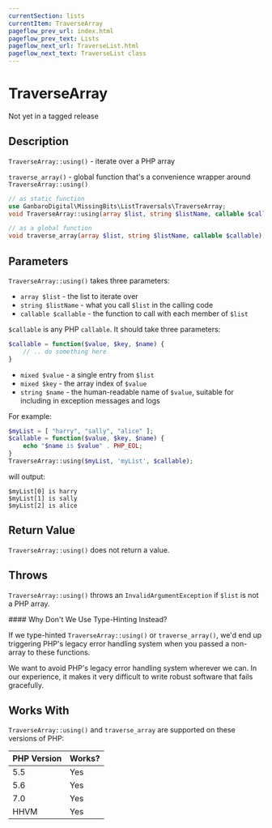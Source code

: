 ```yaml
---
currentSection: lists
currentItem: TraverseArray
pageflow_prev_url: index.html
pageflow_prev_text: Lists
pageflow_next_url: TraverseList.html
pageflow_next_text: TraverseList class
---
```


# TraverseArray

<div class="callout warning">
Not yet in a tagged release
</div>

## Description

`TraverseArray::using()` - iterate over a PHP array

`traverse_array()` - global function that's a convenience wrapper around `TraverseArray::using()`

```php
// as static function
use GanbaroDigital\MissingBits\ListTraversals\TraverseArray;
void TraverseArray::using(array $list, string $listName, callable $callable);

// as a global function
void traverse_array(array $list, string $listName, callable $callable);
```

## Parameters

`TraverseArray::using()` takes three parameters:

* `array $list` - the list to iterate over
* `string $listName` - what you call `$list` in the calling code
* `callable $callable` - the function to call with each member of `$list`

`$callable` is any PHP `callable`. It should take three parameters:

```php
$callable = function($value, $key, $name) {
    // .. do something here
}
```

* `mixed $value` - a single entry from `$list`
* `mixed $key` - the array index of `$value`
* `string $name` - the human-readable name of `$value`, suitable for including in exception messages and logs

For example:

```php
$myList = [ "harry", "sally", "alice" ];
$callable = function($value, $key, $name) {
    echo "$name is $value" . PHP_EOL;
}
TraverseArray::using($myList, 'myList', $callable);
```

will output:

    $myList[0] is harry
    $myList[1] is sally
    $myList[2] is alice

## Return Value

`TraverseArray::using()` does not return a value.

## Throws

`TraverseArray::using()` throws an `InvalidArgumentException` if `$list` is not a PHP array.

<div class="callout info" markdown="1">
#### Why Don't We Use Type-Hinting Instead?

If we type-hinted `TraverseArray::using()` or `traverse_array()`, we'd end up triggering PHP's legacy error handling system when you passed a non-array to these functions.

We want to avoid PHP's legacy error handling system wherever we can. In our experience, it makes it very difficult to write robust software that fails gracefully.
</div>

## Works With

`TraverseArray::using()` and `traverse_array` are supported on these versions of PHP:

PHP Version | Works?
------------|-------
5.5 | Yes
5.6 | Yes
7.0 | Yes
HHVM | Yes
